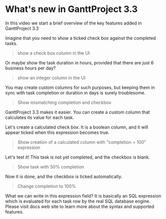 # What's new in GanttProject 3.3 
In this video we start a brief overview of the key features added in GanttProject 3.3

Imagine that you need to show a ticked check box against the completed tasks.
> show a check box column in the UI 

Or maybe show the task duration in hours, provided that there
are just 6 business hours per day? 
> show an integer column in the UI

You may create custom columns for such purposes, but keeping them  in sync 
with task completion or duration in days is surely troublesome. 

> Show mismatching completion and checkbox

GanttProject 3.3 makes it easier. You can create a custom column
that calculates its value for each task.

Let's create a calculated check box. It is a boolean column, and it will
appear ticked when this expression becomes true. 

> Show creation of a calculated column with "completion = 100" expression

Let's test it! This task is not yet completed, and the checkbox is blank.

> Show task with 50% completion

Now it is done, and the checkbox is ticked automatically.

> Change completion to 100%

What we can write in this expression field? It is basically an SQL expression which
is evaluated for each task row by the real SQL database engine. Please visit 
docs web site to learn more about the syntax and supported features.

